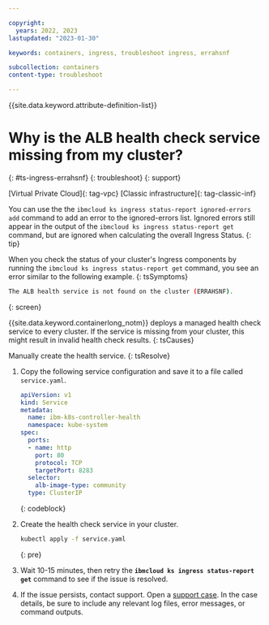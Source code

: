 ```yaml
---

copyright:
  years: 2022, 2023
lastupdated: "2023-01-30"

keywords: containers, ingress, troubleshoot ingress, errahsnf

subcollection: containers
content-type: troubleshoot

---
```


{{site.data.keyword.attribute-definition-list}}



# Why is the ALB health check service missing from my cluster?
{: #ts-ingress-errahsnf}
{: troubleshoot}
{: support}

[Virtual Private Cloud]{: tag-vpc} [Classic infrastructure]{: tag-classic-inf}

You can use the the `ibmcloud ks ingress status-report ignored-errors add` command to add an error to the ignored-errors list. Ignored errors still appear in the output of the `ibmcloud ks ingress status-report get` command, but are ignored when calculating the overall Ingress Status.
{: tip}

When you check the status of your cluster's Ingress components by running the `ibmcloud ks ingress status-report get` command, you see an error similar to the following example.
{: tsSymptoms}

```sh
The ALB health service is not found on the cluster (ERRAHSNF).
```
{: screen}

{{site.data.keyword.containerlong_notm}} deploys a managed health check service to every cluster. If the service is missing from your cluster, this might result in invalid health check results.
{: tsCauses}

Manually create the health service.
{: tsResolve}

1. Copy the following service configuration and save it to a file called `service.yaml`.

    ```yaml
    apiVersion: v1
    kind: Service
    metadata:
      name: ibm-k8s-controller-health
      namespace: kube-system
    spec:
      ports:
      - name: http
        port: 80
        protocol: TCP
        targetPort: 8283
      selector:
        alb-image-type: community
      type: ClusterIP
    ```
    {: codeblock}
    
1. Create the health check service in your cluster.

    ```sh
    kubectl apply -f service.yaml
    ```
    {: pre}
    
1. Wait 10-15 minutes, then retry the **`ibmcloud ks ingress status-report get`** command to see if the issue is resolved.

1. If the issue persists, contact support. Open a [support case](/docs/get-support?topic=get-support-using-avatar). In the case details, be sure to include any relevant log files, error messages, or command outputs.

